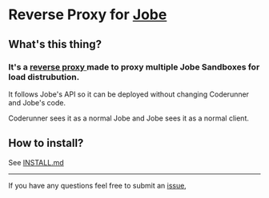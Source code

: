 # Reverse Proxy for [Jobe](https://github.com/trampgeek/jobe)

## What's this thing?

### It's a [reverse proxy ](https://en.wikipedia.org/wiki/Reverse_proxy) made to proxy multiple Jobe Sandboxes for load distrubution.

It follows Jobe's API so it can be deployed without changing Coderunner and Jobe's code.

Coderunner sees it as a normal Jobe and Jobe sees it as a normal client.

## How to install?

See [INSTALL.md](./INSTALL.md)

---

If you have any questions feel free to submit an [issue](https://github.com/perryOnCrack/Reverse-Proxy-for-Jobe/issues),